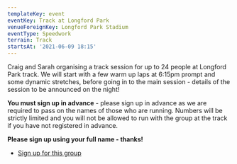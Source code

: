 ```yaml
---
templateKey: event
eventKey: Track at Longford Park
venueForeignKey: Longford Park Stadium
eventType: Speedwork
terrain: Track
startsAt: '2021-06-09 18:15'
---
```

Craig and Sarah organising a track session for up to 24 people at Longford Park track. We will start with a few 
warm up laps at 6:15pm prompt and some dynamic stretches, before going in to the main session - details of the session 
to be announced on the night!

**You must sign up in advance** - please sign up in advance as we are required to pass on the names of those who are 
running. Numbers will be strictly limited and you will not be allowed to run with the group at the track if you have 
not registered in advance.

**Please sign up using your full name - thanks!**

* [Sign up for this group](https://doodle.com/poll/sqfi9h3iz8k3dv95)
